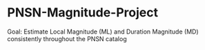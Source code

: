 # PNSN-Magnitude-Project
Goal: Estimate Local Magnitude (ML) and Duration Magnitude (MD) consistently throughout the PNSN catalog
